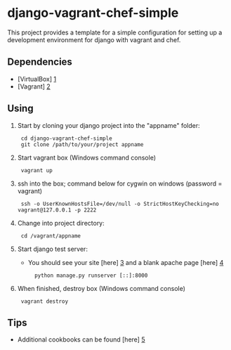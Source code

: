django-vagrant-chef-simple
==========================

This project provides a template for a simple configuration for setting up a development environment for django with vagrant and chef.

Dependencies
---------------

  - [VirtualBox] [1]
  - [Vagrant] [2]

Using
---------------
  
1. Start by cloning your django project into the "appname" folder:

        cd django-vagrant-chef-simple
        git clone /path/to/your/project appname

1. Start vagrant box (Windows command console)

        vagrant up
        
1. ssh into the box; command below for cygwin on windows (password = vagrant)

        ssh -o UserKnownHostsFile=/dev/null -o StrictHostKeyChecking=no vagrant@127.0.0.1 -p 2222

1. Change into project directory:

        cd /vagrant/appname
        
1. Start django test server:
    * You should see your site [here] [3] and a blank apache page [here] [4]
    
            python manage.py runserver [::]:8000

1. When finished, destroy box (Windows command console)

        vagrant destroy
        
Tips
---------------
* Additional cookbooks can be found [here] [5]
    
  [1]: https://www.virtualbox.org/wiki/Downloads
  [2]: http://vagrantup.com/
  [3]: http://localhost:7001/
  [4]: http://localhost:8070/
  [5]: https://github.com/opscode-cookbooks/